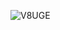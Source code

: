 ![V8UGE](https://ik.imagekit.io/abirhasan/tr:w-1200/V8UGE_XBX9w77dZ.png?ik-sdk-version=javascript-1.4.3&updatedAt=1664817722591)
